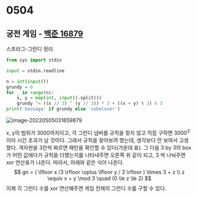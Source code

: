 # 0504



## 궁전 게임 - [백준 16879](https://www.acmicpc.net/problem/16879)

스프라그-그런디 정리

```python
from sys import stdin

input = stdin.readline

n = int(input())
grundy = 0
for _ in range(n):
    x, y = map(int, input().split())
    grundy ^= ((x // 3) ^ (y // 3)) * 3 + ((x + y) % 3) % 3
print('koosaga' if grundy else 'cubelover')
```

![image-20220505031659879](README.assets/image-20220505031659879.png)

x, y의 범위가 3000까지이고, 각 그런디 넘버를 규칙을 찾지 않고 직접 구하면 3000<sup>3</sup>이라 시간 초과가 날 것이다. 그래서 규칙을 찾아보려 했는데, 생각보다 안 보여서 고생했다. 격자판을 3칸씩 짜르면 패턴을 확인할 수 있다(가운데 표). 그 다음 3 by 3의 box가 어떤 값에다가 규칙을 더했는지를 나타내주면 오른쪽 위 같이 되고, 3 씩 나눠주면 xor 연산표가 나온다. 따라서, 아래와 같은 식이 나온다.
$$
gn = ( \lfloor x /3 \rfloor \oplus \lfloor y / 3 \rfloor ) \times 3 + z \\
z \equiv x + y \mod 3 \quad (0 \le z \le 2)
$$
이제 각 그런디 수를 xor 연산해주면 게임 전체의 그런디 수를 구할 수 있다.
